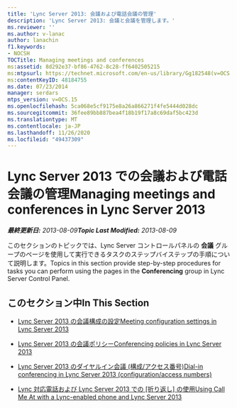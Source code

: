 ```yaml
---
title: 'Lync Server 2013: 会議および電話会議の管理'
description: 'Lync Server 2013: 会議と会議を管理します。'
ms.reviewer: ''
ms.author: v-lanac
author: lanachin
f1.keywords:
- NOCSH
TOCTitle: Managing meetings and conferences
ms:assetid: 8d292e37-bf86-4762-8c28-ff6402505215
ms:mtpsurl: https://technet.microsoft.com/en-us/library/Gg182548(v=OCS.15)
ms:contentKeyID: 48184755
ms.date: 07/23/2014
manager: serdars
mtps_version: v=OCS.15
ms.openlocfilehash: 5ca068e5cf9175e8a26a866271f4fe5444d028dc
ms.sourcegitcommit: 36fee89bb887bea4f18b19f17a8c69daf5bc423d
ms.translationtype: MT
ms.contentlocale: ja-JP
ms.lasthandoff: 11/26/2020
ms.locfileid: "49437309"
---
```

# <a name="managing-meetings-and-conferences-in-lync-server-2013"></a><span data-ttu-id="a6fb4-103">Lync Server 2013 での会議および電話会議の管理</span><span class="sxs-lookup"><span data-stu-id="a6fb4-103">Managing meetings and conferences in Lync Server 2013</span></span>

<div data-xmlns="http://www.w3.org/1999/xhtml">

<div class="topic" data-xmlns="http://www.w3.org/1999/xhtml" data-msxsl="urn:schemas-microsoft-com:xslt" data-cs="https://msdn.microsoft.com/">

<div data-asp="https://msdn2.microsoft.com/asp">



</div>

<div id="mainSection">

<div id="mainBody"><span data-ttu-id="a6fb4-104">

<span> </span></span><span class="sxs-lookup"><span data-stu-id="a6fb4-104">

<span> </span></span></span>

<span data-ttu-id="a6fb4-105">_**最終更新日:** 2013-08-09_</span><span class="sxs-lookup"><span data-stu-id="a6fb4-105">_**Topic Last Modified:** 2013-08-09_</span></span>

<span data-ttu-id="a6fb4-106">このセクションのトピックでは、Lync Server コントロールパネルの **会議** グループのページを使用して実行できるタスクのステップバイステップの手順について説明します。</span><span class="sxs-lookup"><span data-stu-id="a6fb4-106">Topics in this section provide step-by-step procedures for tasks you can perform using the pages in the **Conferencing** group in Lync Server Control Panel.</span></span>

<div>

## <a name="in-this-section"></a><span data-ttu-id="a6fb4-107">このセクション中</span><span class="sxs-lookup"><span data-stu-id="a6fb4-107">In This Section</span></span>

  - [<span data-ttu-id="a6fb4-108">Lync Server 2013 の会議構成の設定</span><span class="sxs-lookup"><span data-stu-id="a6fb4-108">Meeting configuration settings in Lync Server 2013</span></span>](lync-server-2013-meeting-configuration-settings.md)

  - [<span data-ttu-id="a6fb4-109">Lync Server 2013 の会議ポリシー</span><span class="sxs-lookup"><span data-stu-id="a6fb4-109">Conferencing policies in Lync Server 2013</span></span>](lync-server-2013-conferencing-policies.md)

  - [<span data-ttu-id="a6fb4-110">Lync Server 2013 のダイヤルイン会議 (構成/アクセス番号)</span><span class="sxs-lookup"><span data-stu-id="a6fb4-110">Dial-in conferencing in Lync Server 2013 (configuration/access numbers)</span></span>](lync-server-2013-dial-in-conferencing-configuration-access-numbers.md)

  - <span data-ttu-id="a6fb4-111">[Lync 対応電話および Lync Server 2013 での [折り返し] の使用](lync-server-2013-using-call-me-at-with-a-lync-enabled-phone.md)</span><span class="sxs-lookup"><span data-stu-id="a6fb4-111">[Using Call Me At with a Lync-enabled phone and Lync Server 2013](lync-server-2013-using-call-me-at-with-a-lync-enabled-phone.md)</span></span>

<span data-ttu-id="a6fb4-112"></div>

</div>

<span> </span>

</div>

</div>

</span><span class="sxs-lookup"><span data-stu-id="a6fb4-112"></div>

</div>

<span> </span>

</div>

</div>

</span></span></div>

